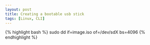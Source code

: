 ```yaml
---
layout: post
title: Creating a bootable usb stick
tags: [Linux, CLI]
---
```


{% highlight bash %}
sudo dd if=image.iso of=/dev/sdX bs=4096
{% endhighlight %}

